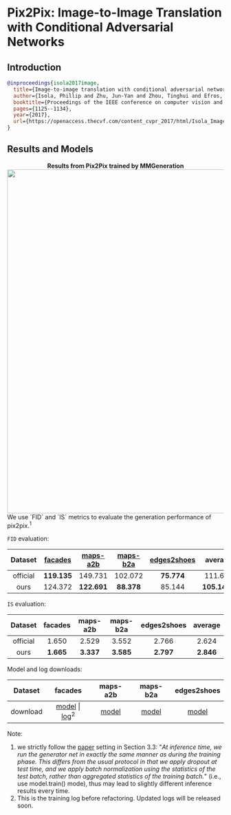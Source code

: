 # Pix2Pix: Image-to-Image Translation with Conditional Adversarial Networks

## Introduction

<!-- [ALGORITHM] -->

```bibtex
@inproceedings{isola2017image,
  title={Image-to-image translation with conditional adversarial networks},
  author={Isola, Phillip and Zhu, Jun-Yan and Zhou, Tinghui and Efros, Alexei A},
  booktitle={Proceedings of the IEEE conference on computer vision and pattern recognition},
  pages={1125--1134},
  year={2017},
  url={https://openaccess.thecvf.com/content_cvpr_2017/html/Isola_Image-To-Image_Translation_With_CVPR_2017_paper.html},
}
```

## Results and Models
<div align="center">
  <b> Results from Pix2Pix trained by MMGeneration</b>
  <br/>
  <img src="https://user-images.githubusercontent.com/22982797/114269080-4ff0ec00-9a37-11eb-92c4-1525864e0307.PNG" width="800"/>
</div>
We use `FID` and `IS` metrics to evaluate the generation performance of pix2pix.<sup>1</sup>

`FID` evaluation:

| Dataset  | [facades](https://github.com/open-mmlab/mmgeneration/tree/master/configs/pix2pix/pix2pix_vanilla_unet_bn_1x1_80k_facades.py) | [maps-a2b](https://github.com/open-mmlab/mmgeneration/tree/master/configs/pix2pix/pix2pix_vanilla_unet_bn_a2b_1x1_220k_maps.py) | [maps-b2a](https://github.com/open-mmlab/mmgeneration/tree/master/configs/pix2pix/pix2pix_vanilla_unet_bn_b2a_1x1_220k_maps.py) | [edges2shoes](https://github.com/open-mmlab/mmgeneration/tree/master/configs/pix2pix/pix2pix_vanilla_unet_bn_wo_jitter_flip_1x4_190k_edges2shoes.py) |   average    |
| :------: | :--------------------------------------------------------------------------------------------------------------------------: | :-------------------------------------------------------------------------------------------------------------------------------: | :-------------------------------------------------------------------------------------------------------------------------------: | :----------------------------------------------------------------------------------------------------------------------------------------------------: | :----------: |
| official |                                                         **119.135**                                                          |                                                              149.731                                                              |                                                              102.072                                                              |                                                                       **75.774**                                                                       |   111.678    |
|   ours   |                                                           124.372                                                            |                                                            **122.691**                                                            |                                                            **88.378**                                                             |                                                                         85.144                                                                         | **105.1463** |

`IS` evaluation:

| Dataset  |  facades  | maps-a2b  | maps-b2a  | edges2shoes |  average  |
| :------: | :-------: | :-------: | :-------: | :---------: | :-------: |
| official |   1.650   |   2.529   |   3.552   |    2.766    |   2.624   |
|   ours   | **1.665** | **3.337** | **3.585** |  **2.797**  | **2.846** |

Model and log downloads:

| Dataset  |                                                                                                                        facades                                                                                                                        |                                                                  maps-a2b                                                                  |                                                                  maps-b2a                                                                  |                                                                         edges2shoes                                                                          |
| :------: | :---------------------------------------------------------------------------------------------------------------------------------------------------------------------------------------------------------------------------------------------------: | :----------------------------------------------------------------------------------------------------------------------------------------: | :----------------------------------------------------------------------------------------------------------------------------------------: | :----------------------------------------------------------------------------------------------------------------------------------------------------------: |
| download | [model](https://download.openmmlab.com/mmgen/pix2pix/refactor/pix2pix_vanilla_unet_bn_1x1_80k_facades_20210902_170442-c0958d50.pth?versionId=CAEQMhiBgICb8fTj3RciIGU2NmViM2QyYzJkODQ0MDBhYTFhMGE2YzNmMTA0ODk3) \| [log](https://download.openmmlab.com/mmgen/pix2pix/pix2pix_vanilla_unet_bn_1x1_80k_facades_20210317_172625.log.json)<sup>2</sup> | [model](https://download.openmmlab.com/mmgen/pix2pix/refactor/pix2pix_vanilla_unet_bn_a2b_1x1_219200_maps_convert-bgr_20210902_170729-59a31517.pth?versionId=CAEQMhiBgICH9vTj3RciIDdiNGRmYTNlZjhlMjQ0ODc4OTJiOGEzMjY0YTJlZmQ5) | [model](https://download.openmmlab.com/mmgen/pix2pix/refactor/pix2pix_vanilla_unet_bn_b2a_1x1_219200_maps_convert-bgr_20210902_170814-6d2eac4a.pth?versionId=CAEQMhiBgMC08PTj3RciIGE4ODVkZWU0MTYyMTQ0MWJhZjE0YThmY2M2NDJmZjNi) | [model](https://download.openmmlab.com/mmgen/pix2pix/refactor/pix2pix_vanilla_unet_bn_wo_jitter_flip_1x4_186840_edges2shoes_convert-bgr_20210902_170902-0c828552.pth?versionId=CAEQMhiBgIC57vTj3RciIGZlNmQ4ZDJhN2E1MDQ5ZmJiOWJmYTY5MDg1ZTc0N2Vi) |

Note:
1. we strictly follow the [paper](http://openaccess.thecvf.com/content_cvpr_2017/papers/Isola_Image-To-Image_Translation_With_CVPR_2017_paper.pdf) setting in Section 3.3: "*At inference time, we run the generator net in exactly
the same manner as during the training phase. This differs
from the usual protocol in that we apply dropout at test time,
and we apply batch normalization using the statistics of
the test batch, rather than aggregated statistics of the training batch.*" (i.e., use model.train() mode), thus may lead to slightly different inference results every time.
2. This is the training log before refactoring. Updated logs will be released soon.
